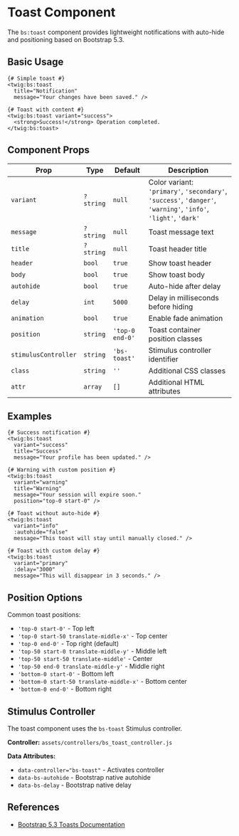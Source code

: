 # Toast Component

The `bs:toast` component provides lightweight notifications with auto-hide and positioning based on Bootstrap 5.3.

## Basic Usage

```twig
{# Simple toast #}
<twig:bs:toast 
  title="Notification" 
  message="Your changes have been saved." />

{# Toast with content #}
<twig:bs:toast variant="success">
  <strong>Success!</strong> Operation completed.
</twig:bs:toast>
```

## Component Props

| Prop | Type | Default | Description |
|------|------|---------|-------------|
| `variant` | `?string` | `null` | Color variant: `'primary'`, `'secondary'`, `'success'`, `'danger'`, `'warning'`, `'info'`, `'light'`, `'dark'` |
| `message` | `?string` | `null` | Toast message text |
| `title` | `?string` | `null` | Toast header title |
| `header` | `bool` | `true` | Show toast header |
| `body` | `bool` | `true` | Show toast body |
| `autohide` | `bool` | `true` | Auto-hide after delay |
| `delay` | `int` | `5000` | Delay in milliseconds before hiding |
| `animation` | `bool` | `true` | Enable fade animation |
| `position` | `string` | `'top-0 end-0'` | Toast container position classes |
| `stimulusController` | `string` | `'bs-toast'` | Stimulus controller identifier |
| `class` | `string` | `''` | Additional CSS classes |
| `attr` | `array` | `[]` | Additional HTML attributes |

## Examples

```twig
{# Success notification #}
<twig:bs:toast 
  variant="success" 
  title="Success" 
  message="Your profile has been updated." />

{# Warning with custom position #}
<twig:bs:toast 
  variant="warning" 
  title="Warning" 
  message="Your session will expire soon." 
  position="top-0 start-0" />

{# Toast without auto-hide #}
<twig:bs:toast 
  variant="info" 
  :autohide="false"
  message="This toast will stay until manually closed." />

{# Toast with custom delay #}
<twig:bs:toast 
  variant="primary" 
  :delay="3000"
  message="This will disappear in 3 seconds." />
```

## Position Options

Common toast positions:
- `'top-0 start-0'` - Top left
- `'top-0 start-50 translate-middle-x'` - Top center
- `'top-0 end-0'` - Top right (default)
- `'top-50 start-0 translate-middle-y'` - Middle left
- `'top-50 start-50 translate-middle'` - Center
- `'top-50 end-0 translate-middle-y'` - Middle right
- `'bottom-0 start-0'` - Bottom left
- `'bottom-0 start-50 translate-middle-x'` - Bottom center
- `'bottom-0 end-0'` - Bottom right

## Stimulus Controller

The toast component uses the `bs-toast` Stimulus controller.

**Controller:** `assets/controllers/bs_toast_controller.js`

**Data Attributes:**
- `data-controller="bs-toast"` - Activates controller
- `data-bs-autohide` - Bootstrap native autohide
- `data-bs-delay` - Bootstrap native delay

## References

- [Bootstrap 5.3 Toasts Documentation](https://getbootstrap.com/docs/5.3/components/toasts/)
